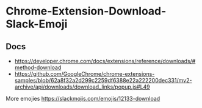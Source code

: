 # Chrome-Extension-Download-Slack-Emoji

## Docs

- https://developer.chrome.com/docs/extensions/reference/downloads/#method-download
- https://github.com/GoogleChrome/chrome-extensions-samples/blob/62a8f32a2d299c2259df6388e22a222200dec331/mv2-archive/api/downloads/download_links/popup.js#L49

More emojies https://slackmojis.com/emojis/12133-download
